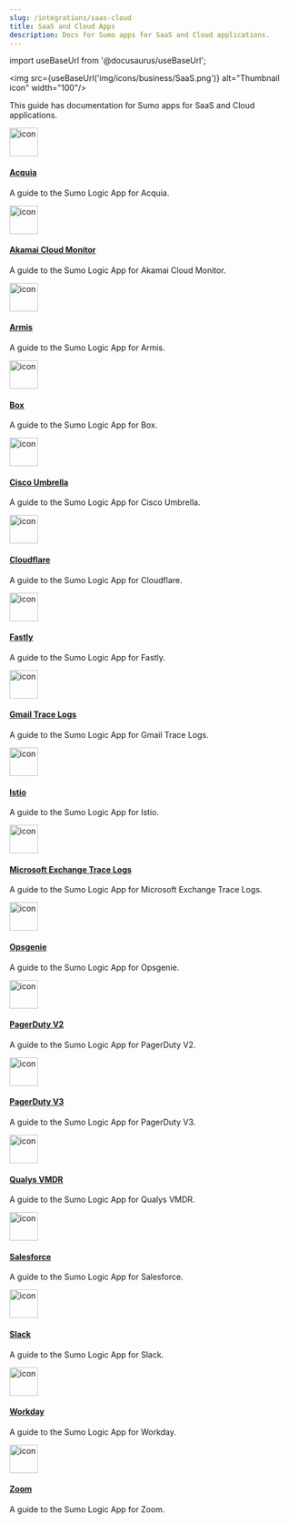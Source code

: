 ```yaml
---
slug: /integrations/saas-cloud
title: SaaS and Cloud Apps
description: Docs for Sumo apps for SaaS and Cloud applications.
---
```


import useBaseUrl from '@docusaurus/useBaseUrl';

<img src={useBaseUrl('img/icons/business/SaaS.png')} alt="Thumbnail icon" width="100"/>

This guide has documentation for Sumo apps for SaaS and Cloud applications.

<div className="box-wrapper" markdown="1">
<div className="box smallbox1 card">
  <div className="container">
  <a href="/docs/integrations/saas-cloud/acquia">
  <img src={useBaseUrl('img/integrations/saas-cloud/acquia.png')} alt="icon" width="50"/><h4>Acquia</h4></a>
  <p>A guide to the Sumo Logic App for Acquia.</p>
  </div>
</div>
<div className="box smallbox2 card">
  <div className="container">
  <a href="/docs/integrations/saas-cloud/akamai-cloud-monitor">
  <img src={useBaseUrl('img/integrations/saas-cloud/akamai.png')} alt="icon" width="50"/><h4>Akamai Cloud Monitor</h4></a>
  <p>A guide to the Sumo Logic App for Akamai Cloud Monitor.</p>
  </div>
</div>
<div className="box smallbox3 card">
  <div className="container">
  <a href="/docs/integrations/saas-cloud/armis">
  <img src={useBaseUrl('img/integrations/saas-cloud/armis-icon.png')} alt="icon" width="50"/><h4>Armis</h4></a>
  <p>A guide to the Sumo Logic App for Armis.</p>
  </div>
</div>
<div className="box smallbox4 card">
  <div className="container">
  <a href="/docs/integrations/saas-cloud/box">
  <img src={useBaseUrl('img/integrations/saas-cloud/box.png')} alt="icon" width="50"/><h4>Box</h4></a>
  <p>A guide to the Sumo Logic App for Box.</p>
  </div>
</div>
<div className="box smallbox5 card">
  <div className="container">
  <a href="/docs/integrations/saas-cloud/cisco-umbrella">
  <img src={useBaseUrl('img/integrations/saas-cloud/cisco-icon.png')} alt="icon" width="50"/><h4>Cisco Umbrella</h4></a>
  <p>A guide to the Sumo Logic App for Cisco Umbrella.</p>
  </div>
</div>
<div className="box smallbox6 card">
  <div className="container">
  <a href="/docs/integrations/saas-cloud/cloudflare">
  <img src={useBaseUrl('img/integrations/saas-cloud/cloudflare.png')} alt="icon" width="50"/><h4>Cloudflare</h4></a>
  <p>A guide to the Sumo Logic App for Cloudflare.</p>
  </div>
</div>
<div className="box smallbox7 card">
  <div className="container">
  <a href="/docs/integrations/saas-cloud/fastly">
  <img src={useBaseUrl('img/integrations/saas-cloud/fastly.png')} alt="icon" width="50"/><h4>Fastly</h4></a>
  <p>A guide to the Sumo Logic App for Fastly.</p>
  </div>
</div>
<div className="box smallbox8 card">
  <div className="container">
  <a href="/docs/integrations/saas-cloud/gmail-tracelogs">
  <img src={useBaseUrl('img/integrations/saas-cloud/gmail-icon.png')} alt="icon" width="50"/><h4>Gmail Trace Logs</h4></a>
  <p>A guide to the Sumo Logic App for Gmail Trace Logs.</p>
  </div>
</div>
<div className="box smallbox9 card">
  <div className="container">
  <a href="/docs/integrations/saas-cloud/istio">
  <img src={useBaseUrl('img/integrations/saas-cloud/istio.png')} alt="icon" width="50"/><h4>Istio</h4></a>
  <p>A guide to the Sumo Logic App for Istio.</p>
  </div>
</div>
<div className="box smallbox10 card">
  <div className="container">
  <a href="/docs/integrations/saas-cloud/microsoft-exchange-trace-logs">
  <img src={useBaseUrl('img/integrations/saas-cloud/microsoft-exchange-trace-logs.png')} alt="icon" width="50"/><h4>Microsoft Exchange Trace Logs</h4></a>
  <p>A guide to the Sumo Logic App for Microsoft Exchange Trace Logs.</p>
  </div>
</div>
<div className="box smallbox11 card">
  <div className="container">
  <a href="/docs/integrations/saas-cloud/opsgenie">
  <img src={useBaseUrl('img/integrations/saas-cloud/opsgenie.png')} alt="icon" width="50"/><h4>Opsgenie</h4></a>
  <p>A guide to the Sumo Logic App for Opsgenie.</p>
  </div>
</div>
<div className="box smallbox12 card">
  <div className="container">
  <a href="/docs/integrations/saas-cloud/pagerduty-v2">
  <img src={useBaseUrl('img/integrations/saas-cloud/pagerduty.png')} alt="icon" width="50"/><h4>PagerDuty V2</h4></a>
  <p>A guide to the Sumo Logic App for PagerDuty V2.</p>
  </div>
</div>
<div className="box smallbox13 card">
  <div className="container">
  <a href="/docs/integrations/saas-cloud/pagerduty-v3">
  <img src={useBaseUrl('img/integrations/saas-cloud/pagerduty.png')} alt="icon" width="50"/><h4>PagerDuty V3</h4></a>
  <p>A guide to the Sumo Logic App for PagerDuty V3.</p>
  </div>
</div>
<div className="box smallbox14 card">
  <div className="container">
  <a href="/docs/integrations/saas-cloud/qualys-vmdr">
  <img src={useBaseUrl('img/integrations/saas-cloud/qualys-icon.png')} alt="icon" width="50"/><h4>Qualys VMDR</h4></a>
  <p>A guide to the Sumo Logic App for Qualys VMDR.</p>
  </div>
</div>
<div className="box smallbox15 card">
  <div className="container">
  <a href="/docs/integrations/saas-cloud/salesforce">
  <img src={useBaseUrl('img/integrations/saas-cloud/salesforce.png')} alt="icon" width="50"/><h4>Salesforce</h4></a>
  <p>A guide to the Sumo Logic App for Salesforce.</p>
  </div>
</div>
<div className="box smallbox16 card">
  <div className="container">
  <a href="/docs/integrations/saas-cloud/slack">
  <img src={useBaseUrl('img/integrations/saas-cloud/slack.png')} alt="icon" width="50"/><h4>Slack</h4></a>
  <p>A guide to the Sumo Logic App for Slack.</p>
  </div>
</div>
<div className="box smallbox17 card">
  <div className="container">
  <a href="/docs/integrations/saas-cloud/workday">
  <img src={useBaseUrl('img/integrations/saas-cloud/workday.png')} alt="icon" width="50"/><h4>Workday</h4></a>
  <p>A guide to the Sumo Logic App for Workday.</p>
  </div>
</div>
<div className="box smallbox18 card">
  <div className="container">
  <a href="/docs/integrations/saas-cloud/zoom">
  <img src={useBaseUrl('img/integrations/saas-cloud/zoom.png')} alt="icon" width="50"/><h4>Zoom</h4></a>
  <p>A guide to the Sumo Logic App for Zoom.</p>
  </div>
</div>
</div>
